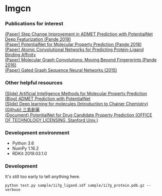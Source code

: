 # lmgcn

### Publications for interest

[(Paper) Step Change Improvement in ADMET Prediction with PotentialNet Deep Featurization (Pande 2019)](https://arxiv.org/abs/1903.11789)<br/>
[(Paper) PotentialNet for Molecular Property Prediction (Pande 2018)](https://arxiv.org/abs/1803.04465)<br/>
[(Paper) Atomic Convolutional Networks for Predicting Protein-Ligand Binding Affinity](https://arxiv.org/abs/1703.10603)<br/>
[(Paper) Molecular Graph Convolutions: Moving Beyond Fingerprints (Pande 2016)](https://arxiv.org/abs/1603.00856)<br/>
[(Paper) Gated Graph Sequence Neural Networks (2015)](https://arxiv.org/abs/1511.05493)<br/>

### Other helpful resources

[(Slide) Artificial Intelligence Methods for Molecular Property Prediction](https://bluewaters.ncsa.illinois.edu/liferay-content/document-library/18symposium-slides/feinberg.pdf)<br/>
[(Blog) ADMET Prediction with PotentialNet](http://blog.kzfmix.com/entry/1553921144)<br/>
[(Slide) Deep learning for molecules (Introduction to Chainer Chemistry)](https://www.slideshare.net/KentaOono/deep-learning-for-molecules-introduction-to-chainer-chemistry-93288837)<br/>
[(Github) 三島創薬](https://github.com/Mishima-syk)<br/>
[(Document) PotentialNet for Drug Candidate Property Prediction (OFFICE OF TECHNOLOGY LICENSING, Stanford Univ.)](http://techfinder.stanford.edu/technologies/S18-023_potentialnet-for-drug-candidate)<br/>

### Development environment

- Python 3.6
- NumPy 1.16.2
- RDKit 2019.03.1.0

### Development

It's still too early to tell anything here.

```
python test.py sample/1i7g_ligand.sdf sample/1i7g_protein.pdb.gz --verbose
```
